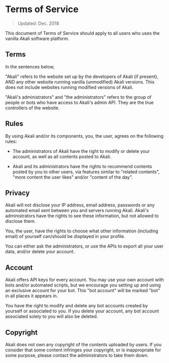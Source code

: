 # Terms of Service

> Updated: Dec. 2018

This document of Terms of Service should apply to all users who uses the vanilla Akali software platform.

## Terms

In the sentences below,

"Akali" refers to the website set up by the developers of Akali (if present), AND any other website running vanilla (unmodified) Akali versions. This does not include websites running modified versions of Akali.

"Akali's administrators" and "the administrators" refers to the group of people or bots who have access to Akali's admin API. They are the true controllers of the website.

## Rules

By using Akali and/or its components, you, the user, agrees on the following rules:

- The administrators of Akali have the right to modify or delete your account, as well as all contents posted to Akali.

- Akali and its administrators have the rights to recommend contents posted by you to other users, via features similar to "related contents", "more content the user likes" and/or "content of the day".

## Privacy

Akali will not disclose your IP address, email address, passwords or any automated email sent between you and servers running Akali. Akali's administrators have the rights to see these information, but not allowed to disclose them.

You, the user, have the rights to choose what other information (including email) of yourself can/should be displayed in your profile.

You can either ask the administrators, or use the APIs to export all your user data, and/or delete your account.

## Account

Akali offers API keys for every account. You may use your own account with bots and/or automated scripts, but we encourage you setting up and using an exclusive account for your bot. This "bot account" will be marked "bot" in all places it appears in.

You have the right to modify and delete any bot accounts created by yourself or associated to you. If you delete your account, any bot account associated solely to you will also be deleted.

## Copyright

Akali does not own any copyright of the contents uploaded by users. If you consider that some content infringes your copyright, or is inappropriate for some purpose, please contact the administrators to take them down.
